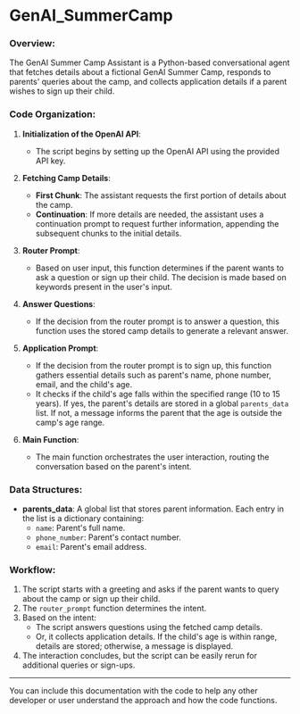 # GenAI_SummerCamp

### Overview:
The GenAI Summer Camp Assistant is a Python-based conversational agent that fetches details about a fictional GenAI Summer Camp, responds to parents' queries about the camp, and collects application details if a parent wishes to sign up their child.

### Code Organization:

1. **Initialization of the OpenAI API**:
    - The script begins by setting up the OpenAI API using the provided API key.

2. **Fetching Camp Details**:
    - **First Chunk**: The assistant requests the first portion of details about the camp.
    - **Continuation**: If more details are needed, the assistant uses a continuation prompt to request further information, appending the subsequent chunks to the initial details.

3. **Router Prompt**:
    - Based on user input, this function determines if the parent wants to ask a question or sign up their child. The decision is made based on keywords present in the user's input.

4. **Answer Questions**:
    - If the decision from the router prompt is to answer a question, this function uses the stored camp details to generate a relevant answer.

5. **Application Prompt**:
    - If the decision from the router prompt is to sign up, this function gathers essential details such as parent's name, phone number, email, and the child's age. 
    - It checks if the child's age falls within the specified range (10 to 15 years). If yes, the parent's details are stored in a global `parents_data` list. If not, a message informs the parent that the age is outside the camp's age range.

6. **Main Function**:
    - The main function orchestrates the user interaction, routing the conversation based on the parent's intent.

### Data Structures:

- **parents_data**: A global list that stores parent information. Each entry in the list is a dictionary containing:
    - `name`: Parent's full name.
    - `phone_number`: Parent's contact number.
    - `email`: Parent's email address.

### Workflow:

1. The script starts with a greeting and asks if the parent wants to query about the camp or sign up their child.
2. The `router_prompt` function determines the intent.
3. Based on the intent:
    - The script answers questions using the fetched camp details.
    - Or, it collects application details. If the child's age is within range, details are stored; otherwise, a message is displayed.
4. The interaction concludes, but the script can be easily rerun for additional queries or sign-ups.

---

You can include this documentation with the code to help any other developer or user understand the approach and how the code functions.
